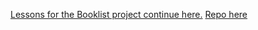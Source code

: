 [Lessons for the Booklist project continue here.](https://www.youtube.com/watch?v=v1s_rbZbqQI)
[Repo here](https://github.com/ryan258/contexthooksbooklist)
